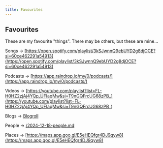 ```yaml
---
title: Favourites
---
```


## Favourites

These are my favourite "things". There may be others, but these are mine...

Songs &rarr; [https://open.spotify.com/playlist/3kSJwnnQ9ebUYD2g8djOCE?si=60ce462291a54913](https://open.spotify.com/playlist/3kSJwnnQ9ebUYD2g8djOCE?si=60ce462291a54913)

Podcasts &rarr; [https://app.raindrop.io/my/0/podcasts/](https://app.raindrop.io/my/0/podcasts/)

Videos &rarr; [https://youtube.com/playlist?list=FL-H0HZ2zjAj4YQp_UFIaqMw&si=T9nGQFrcUG68zPB_](https://youtube.com/playlist?list=FL-H0HZ2zjAj4YQp_UFIaqMw&si=T9nGQFrcUG68zPB_)

Blogs &rarr; [Blogroll](/blogroll/)

People &rarr; [/2024-12-18-people.md](/2024-12-18-people.md)

Places &rarr; [https://maps.app.goo.gl/E5eHEQfgr4DJ9qyw8](https://maps.app.goo.gl/E5eHEQfgr4DJ9qyw8)
